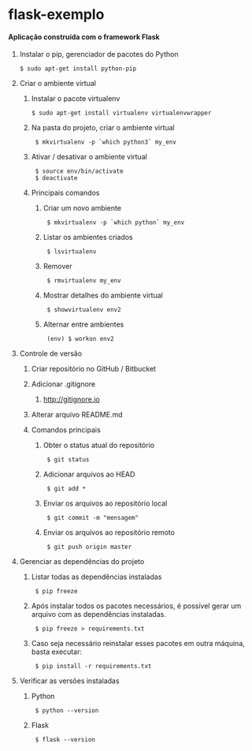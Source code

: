 # flask-exemplo
#### Aplicação construída com o framework Flask

1.  Instalar o pip, gerenciador de pacotes do Python

		$ sudo apt-get install python-pip

2.  Criar o ambiente virtual

	1.  Instalar o pacote virtualenv
	
			$ sudo apt-get install virtualenv virtualenvwrapper

	2. Na pasta do projeto, criar o ambiente virtual
	 
			$ mkvirtualenv -p `which python3` my_env

	3. Ativar / desativar o ambiente virtual
	
			$ source env/bin/activate
			$ deactivate
	
	4. Principais comandos
		
		1. Criar um novo ambiente
			
				$ mkvirtualenv -p `which python` my_env
					   
		2. Listar os ambientes criados
			
				$ lsvirtualenv

		3. Remover
			
				$ rmvirtualenv my_env

		4. Mostrar detalhes do ambiente virtual
			
				$ showvirtualenv env2

		5. Alternar entre ambientes
			
				(env) $ workon env2

3.  Controle de versão
 
	1. Criar repositório no GitHub / Bitbucket
	
	2. Adicionar .gitignore
		1.  http://gitignore.io
	
	3. Alterar arquivo README.md
	
	4. Comandos principais
		1. Obter o status atual do repositório

				$ git status
		2. Adicionar arquivos ao HEAD

				$ git add *
			
		3. Enviar os arquivos ao repositório local

				$ git commit -m "mensagem" 

		4. Enviar os arquivos ao repositório remoto

				$ git push origin master 


4. Gerenciar as dependências do projeto

	1. Listar todas as dependências instaladas
	
			$ pip freeze

	2. Após instalar todos os pacotes necessários, é possível gerar um arquivo com as dependências instaladas.
	
			$ pip freeze > requirements.txt

	3. Caso seja necessário reinstalar esses pacotes em outra máquina, basta executar:
	
			$ pip install -r requirements.txt

5.  Verificar as versões instaladas
	1. Python
	
			$ python --version

	2. Flask
	
		    $ flask --version
